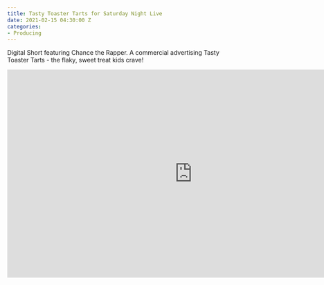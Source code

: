 ```yaml
---
title: Tasty Toaster Tarts for Saturday Night Live
date: 2021-02-15 04:30:00 Z
categories:
- Producing
---
```


Digital Short featuring Chance the Rapper. A commercial advertising Tasty Toaster Tarts - the flaky, sweet treat kids crave!

<iframe width="854" height="480" src="https://www.youtube-nocookie.com/embed/rF9ZIdEnZU0?controls=0" frameborder="0" allow="accelerometer; autoplay; clipboard-write; encrypted-media; gyroscope; picture-in-picture" allowfullscreen></iframe>